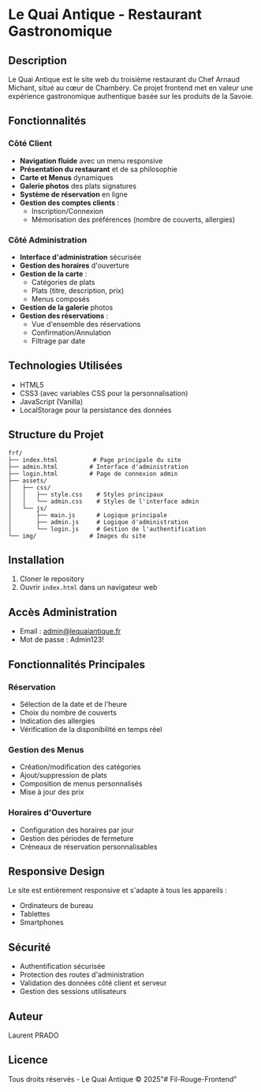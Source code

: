 # Le Quai Antique - Restaurant Gastronomique

## Description
Le Quai Antique est le site web du troisième restaurant du Chef Arnaud Michant, situé au cœur de Chambéry. Ce projet frontend met en valeur une expérience gastronomique authentique basée sur les produits de la Savoie.

## Fonctionnalités

### Côté Client
- **Navigation fluide** avec un menu responsive
- **Présentation du restaurant** et de sa philosophie
- **Carte et Menus** dynamiques
- **Galerie photos** des plats signatures
- **Système de réservation** en ligne
- **Gestion des comptes clients** :
  - Inscription/Connexion
  - Mémorisation des préférences (nombre de couverts, allergies)

### Côté Administration
- **Interface d'administration** sécurisée
- **Gestion des horaires** d'ouverture
- **Gestion de la carte** :
  - Catégories de plats
  - Plats (titre, description, prix)
  - Menus composés
- **Gestion de la galerie** photos
- **Gestion des réservations** :
  - Vue d'ensemble des réservations
  - Confirmation/Annulation
  - Filtrage par date

## Technologies Utilisées
- HTML5
- CSS3 (avec variables CSS pour la personnalisation)
- JavaScript (Vanilla)
- LocalStorage pour la persistance des données

## Structure du Projet
```
frf/
├── index.html          # Page principale du site
├── admin.html         # Interface d'administration
├── login.html         # Page de connexion admin
├── assets/
│   ├── css/
│   │   ├── style.css    # Styles principaux
│   │   └── admin.css    # Styles de l'interface admin
│   └── js/
│       ├── main.js      # Logique principale
│       ├── admin.js     # Logique d'administration
│       └── login.js     # Gestion de l'authentification
└── img/               # Images du site
```

## Installation
1. Cloner le repository
2. Ouvrir `index.html` dans un navigateur web

## Accès Administration
- Email : admin@lequaiantique.fr
- Mot de passe : Admin123!

## Fonctionnalités Principales

### Réservation
- Sélection de la date et de l'heure
- Choix du nombre de couverts
- Indication des allergies
- Vérification de la disponibilité en temps réel

### Gestion des Menus
- Création/modification des catégories
- Ajout/suppression de plats
- Composition de menus personnalisés
- Mise à jour des prix

### Horaires d'Ouverture
- Configuration des horaires par jour
- Gestion des périodes de fermeture
- Créneaux de réservation personnalisables

## Responsive Design
Le site est entièrement responsive et s'adapte à tous les appareils :
- Ordinateurs de bureau
- Tablettes
- Smartphones

## Sécurité
- Authentification sécurisée
- Protection des routes d'administration
- Validation des données côté client et serveur
- Gestion des sessions utilisateurs

## Auteur
Laurent PRADO

## Licence
Tous droits réservés - Le Quai Antique © 2025"# Fil-Rouge-Frontend" 
